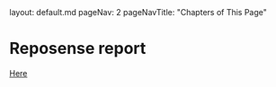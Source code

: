 <frontmatter>
  layout: default.md
  pageNav: 2
  pageNavTitle: "Chapters of This Page"
</frontmatter>

<br>

# Reposense report

[Here](reposense-report/index.html)
